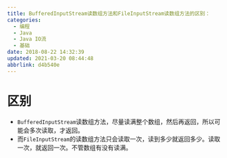 ```yaml
---
title: BufferedInputStream读数组方法和FileInputStream读数组方法的区别：
categories: 
  - 编程
  - Java
  - Java IO流
  - 基础
date: 2018-08-22 14:32:39
updated: 2021-03-20 08:44:48
abbrlink: d4b540e
---
```

# 区别
- `BufferedInputStream`读数组方法，尽量读满整个数组，然后再返回，所以可能会多次读取，才返回。
- 而`FileInputStream`的读数组方法只会读取一次，读到多少就返回多少。读取一次，就返回一次。不管数组有没有读满。
